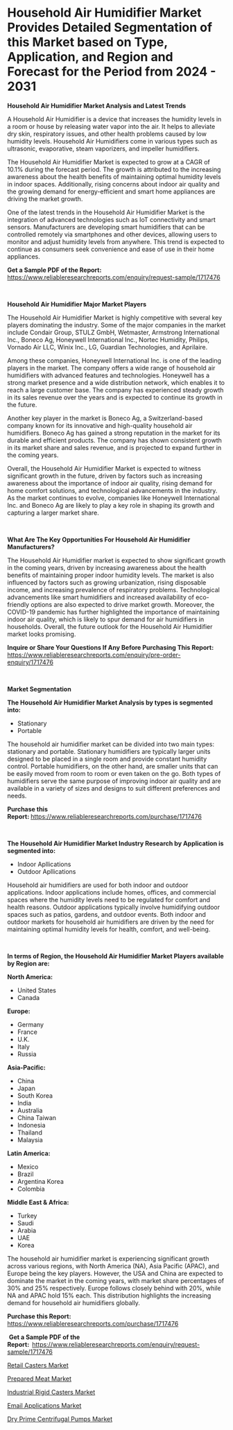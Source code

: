 <p><h1>Household Air Humidifier Market Provides Detailed Segmentation of this Market based on Type, Application, and Region and Forecast for the Period from 2024 - 2031</h1></p><p><strong>Household Air Humidifier Market Analysis and Latest Trends</strong></p>
<p><p>A Household Air Humidifier is a device that increases the humidity levels in a room or house by releasing water vapor into the air. It helps to alleviate dry skin, respiratory issues, and other health problems caused by low humidity levels. Household Air Humidifiers come in various types such as ultrasonic, evaporative, steam vaporizers, and impeller humidifiers.</p><p>The Household Air Humidifier Market is expected to grow at a CAGR of 10.1% during the forecast period. The growth is attributed to the increasing awareness about the health benefits of maintaining optimal humidity levels in indoor spaces. Additionally, rising concerns about indoor air quality and the growing demand for energy-efficient and smart home appliances are driving the market growth.</p><p>One of the latest trends in the Household Air Humidifier Market is the integration of advanced technologies such as IoT connectivity and smart sensors. Manufacturers are developing smart humidifiers that can be controlled remotely via smartphones and other devices, allowing users to monitor and adjust humidity levels from anywhere. This trend is expected to continue as consumers seek convenience and ease of use in their home appliances.</p></p>
<p><strong>Get a Sample PDF of the Report:&nbsp;</strong> <a href="https://www.reliableresearchreports.com/enquiry/request-sample/1717476">https://www.reliableresearchreports.com/enquiry/request-sample/1717476</a></p>
<p>&nbsp;</p>
<p><strong>Household Air Humidifier Major Market Players</strong></p>
<p><p>The Household Air Humidifier Market is highly competitive with several key players dominating the industry. Some of the major companies in the market include Condair Group, STULZ GmbH, Wetmaster, Armstrong International Inc., Boneco Ag, Honeywell International Inc., Nortec Humidity, Philips, Vornado Air LLC, Winix Inc., LG, Guardian Technologies, and Aprilaire.</p><p>Among these companies, Honeywell International Inc. is one of the leading players in the market. The company offers a wide range of household air humidifiers with advanced features and technologies. Honeywell has a strong market presence and a wide distribution network, which enables it to reach a large customer base. The company has experienced steady growth in its sales revenue over the years and is expected to continue its growth in the future.</p><p>Another key player in the market is Boneco Ag, a Switzerland-based company known for its innovative and high-quality household air humidifiers. Boneco Ag has gained a strong reputation in the market for its durable and efficient products. The company has shown consistent growth in its market share and sales revenue, and is projected to expand further in the coming years.</p><p>Overall, the Household Air Humidifier Market is expected to witness significant growth in the future, driven by factors such as increasing awareness about the importance of indoor air quality, rising demand for home comfort solutions, and technological advancements in the industry. As the market continues to evolve, companies like Honeywell International Inc. and Boneco Ag are likely to play a key role in shaping its growth and capturing a larger market share.</p></p>
<p>&nbsp;</p>
<p><strong>What Are The Key Opportunities For Household Air Humidifier Manufacturers?</strong></p>
<p><p>The Household Air Humidifier market is expected to show significant growth in the coming years, driven by increasing awareness about the health benefits of maintaining proper indoor humidity levels. The market is also influenced by factors such as growing urbanization, rising disposable income, and increasing prevalence of respiratory problems. Technological advancements like smart humidifiers and increased availability of eco-friendly options are also expected to drive market growth. Moreover, the COVID-19 pandemic has further highlighted the importance of maintaining indoor air quality, which is likely to spur demand for air humidifiers in households. Overall, the future outlook for the Household Air Humidifier market looks promising.</p></p>
<p><strong>Inquire or Share Your Questions If Any Before Purchasing This Report:</strong> <a href="https://www.reliableresearchreports.com/enquiry/pre-order-enquiry/1717476">https://www.reliableresearchreports.com/enquiry/pre-order-enquiry/1717476</a></p>
<p>&nbsp;</p>
<p><strong>Market Segmentation</strong></p>
<p><strong>The Household Air Humidifier Market Analysis by types is segmented into:</strong></p>
<p><ul><li>Stationary</li><li>Portable</li></ul></p>
<p><p>The household air humidifier market can be divided into two main types: stationary and portable. Stationary humidifiers are typically larger units designed to be placed in a single room and provide constant humidity control. Portable humidifiers, on the other hand, are smaller units that can be easily moved from room to room or even taken on the go. Both types of humidifiers serve the same purpose of improving indoor air quality and are available in a variety of sizes and designs to suit different preferences and needs.</p></p>
<p><strong>Purchase this Report:&nbsp;</strong><a href="https://www.reliableresearchreports.com/purchase/1717476">https://www.reliableresearchreports.com/purchase/1717476</a></p>
<p>&nbsp;</p>
<p><strong>The Household Air Humidifier Market Industry Research by Application is segmented into:</strong></p>
<p><ul><li>Indoor Apllications</li><li>Outdoor Apllications</li></ul></p>
<p><p>Household air humidifiers are used for both indoor and outdoor applications. Indoor applications include homes, offices, and commercial spaces where the humidity levels need to be regulated for comfort and health reasons. Outdoor applications typically involve humidifying outdoor spaces such as patios, gardens, and outdoor events. Both indoor and outdoor markets for household air humidifiers are driven by the need for maintaining optimal humidity levels for health, comfort, and well-being.</p></p>
<p>&nbsp;</p>
<p><strong>In terms of Region, the Household Air Humidifier Market Players available by Region are:</strong></p>
<p>
    <p> <strong> North America: </strong>
        <ul>
            <li>United States</li>
            <li>Canada</li>
        </ul>
        </p> 
    <p> <strong> Europe: </strong>
        <ul>
            <li>Germany</li>
            <li>France</li>
            <li>U.K.</li>
            <li>Italy</li>
            <li>Russia</li>
        </ul>
        </p> 
    <p> <strong> Asia-Pacific: </strong>
        <ul>
            <li>China</li>
            <li>Japan</li>
            <li>South Korea</li>
            <li>India</li>
            <li>Australia</li>
            <li>China Taiwan</li>
            <li>Indonesia</li>
            <li>Thailand</li>
            <li>Malaysia</li>
        </ul>
        </p> 
    <p> <strong> Latin America: </strong>
        <ul>
            <li>Mexico</li>
            <li>Brazil</li>
            <li>Argentina Korea</li>
            <li>Colombia</li>
        </ul>
        </p> 
    <p> <strong> Middle East & Africa: </strong>
        <ul>
            <li>Turkey</li>
            <li>Saudi</li>
            <li>Arabia</li>
            <li>UAE</li>
            <li>Korea</li>
        </ul>
    </p>
    </p>
<p><p>The household air humidifier market is experiencing significant growth across various regions, with North America (NA), Asia Pacific (APAC), and Europe being the key players. However, the USA and China are expected to dominate the market in the coming years, with market share percentages of 30% and 25% respectively. Europe follows closely behind with 20%, while NA and APAC hold 15% each. This distribution highlights the increasing demand for household air humidifiers globally.</p></p>
<p><strong>Purchase this Report: </strong><a href="https://www.reliableresearchreports.com/purchase/1717476">https://www.reliableresearchreports.com/purchase/1717476</a></p>
<p>&nbsp;<strong>Get a Sample PDF of the Report:&nbsp;&nbsp;</strong><a href="https://www.reliableresearchreports.com/enquiry/request-sample/1717476">https://www.reliableresearchreports.com/enquiry/request-sample/1717476</a></p>
<p><strong></strong></p>
<p><p><a href="https://github.com/jodemen/Market-Research-Report-List-1/blob/main/retail-casters-market.md">Retail Casters Market</a></p><p><a href="https://issuu.com/reportprime-2/docs/prepared-meat-market-size-2030.pptx">Prepared Meat Market</a></p><p><a href="https://github.com/Sarissaschmalingtr6fz2739/Market-Research-Report-List-1/blob/main/industrial-rigid-casters-market.md">Industrial Rigid Casters Market</a></p><p><a href="https://medium.com/@murraykoepp786/email-applications-market-size-reveals-the-best-marketing-channels-in-global-industry-bc3d5fd81fc2">Email Applications Market</a></p><p><a href="https://issuu.com/reportprime-2/docs/dry-prime-centrifugal-pumps-market-size-2030.pptx">Dry Prime Centrifugal Pumps Market</a></p></p>